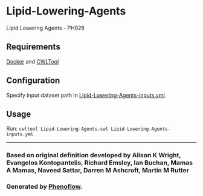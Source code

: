 # Lipid-Lowering-Agents

Lipid Lowering Agents - PH926

## Requirements

[Docker](https://docs.docker.com/install/) and [CWLTool](https://github.com/common-workflow-language/cwltool#install)

## Configuration

Specify input dataset path in [Lipid-Lowering-Agents-inputs.yml](Lipid-Lowering-Agents-inputs.yml).

## Usage

Run: `cwltool Lipid-Lowering-Agents.cwl Lipid-Lowering-Agents-inputs.yml`

***

### Based on original definition developed by Alison K Wright, Evangelos Kontopantelis, Richard Emsley, Ian Buchan, Mamas A Mamas, Naveed Sattar, Darren M Ashcroft, Martin M Rutter
### Generated by [Phenoflow](https://kclhi.org/phenoflow).
